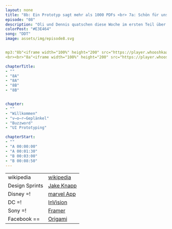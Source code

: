 ```yaml
---
layout: none
title: "8b: Ein Prototyp sagt mehr als 1000 PDFs <br> 7a: Schön für uns"
episode: "08"
description: "Oli und Dennis quatschen diese Woche im ersten Teil über beeindruckende U-Boote, neue Jobs und fantastische Storytelling Tools. Der zweite Teil wird ganz meta mit Buzzwords und einem UI Prototyping 101"
colorPost: "#E3E464"
song: "DDT"
image: assets/img/episode8.svg


mp3:"8b"<iframe width="100%" height="200" src="https://player.whooshkaa.com/player/episode/id/103624?visual=true" frameborder="0"></iframe>
<br><br>"8a"<iframe width="100%" height="200" src="https://player.whooshkaa.com/player/episode/id/100442?visual=true" frameborder="0"></iframe>

chapterTitle:
- ""
- "8A"
- "8A"
- "8B"
- "8B"


chapter:
- ""
- "Willkommen"
- "v̶o̶r̶Geplänkel"
- "Buzzword"
- "UI Prototyping"

chapterStart:
- ""
- "A 00:00:00"
- "A 00:01:30"
- "B 00:03:00"
- "B 00:08:50"
---
```


<!-- nach 8 einträgen ein neues table erstellen, danke :) !-->

| | |
|:-|:-|
|wikipedia | [wikipedia](www.wikipedia.de )|
|Design Sprints| [Jake Knapp](http://www.thesprintbook.com/) |
|Disney =! |  [marvel App](https://marvelapp.com/)|
| DC =!| [InVision](https://invision.com/) |
| Sony =! | [Framer](https://framer.com/)  |
| Facebook == | [Origami](https://origami.design/)  |
